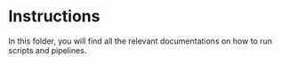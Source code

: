 # Instructions

In this folder, you will find all the relevant documentations on how to run scripts and pipelines.
